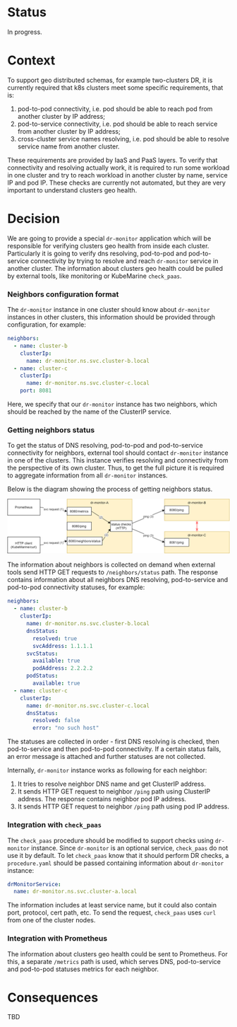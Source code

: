 # Status

In progress.

# Context

To support geo distributed schemas, for example two-clusters DR, it is currently required that k8s clusters 
meet some specific requirements, that is:
1. pod-to-pod connectivity, i.e. pod should be able to reach pod from another cluster by IP address;
2. pod-to-service connectivity, i.e. pod should be able to reach service from another cluster by IP address;
3. cross-cluster service names resolving, i.e. pod should be able to resolve service name from another cluster.

These requirements are provided by IaaS and PaaS layers.
To verify that connectivity and resolving actually work, it is required to 
run some workload in one cluster and try to reach workload in another cluster by name, service IP and pod IP.
These checks are currently not automated, but they are very important to understand clusters geo health.

# Decision

We are going to provide a special `dr-monitor` application which will be responsible for verifying clusters geo health 
from inside each cluster. Particularly it is going to verify dns resolving, pod-to-pod and pod-to-service connectivity
by trying to resolve and reach `dr-monitor` service in another cluster. 
The information about clusters geo health could be pulled by external tools, like monitoring or KubeMarine `check_paas`.

### Neighbors configuration format
The `dr-monitor` instance in one cluster should know about `dr-monitor` instances in other clusters, 
this information should be provided through configuration, for example:
```yaml
neighbors:
  - name: cluster-b
    clusterIp:
      name: dr-monitor.ns.svc.cluster-b.local
  - name: cluster-c
    clusterIp:
      name: dr-monitor.ns.svc.cluster-c.local
    port: 8081
```
Here, we specify that our `dr-monitor` instance has two neighbors, 
which should be reached by the name of the ClusterIP service.

### Getting neighbors status
To get the status of DNS resolving, pod-to-pod and pod-to-service connectivity for neighbors, external tool should
contact `dr-monitor` instance in one of the clusters. This instance verifies resolving and connectivity from the
perspective of its own cluster. Thus, to get the full picture it is required to aggregate information
from all `dr-monitor` instances.

Below is the diagram showing the process of getting neighbors status.

![](/documentation/images/dr-monitor.png)

The information about neighbors is collected on demand when external tools 
send HTTP GET requests to `/neighbors/status` path. 
The response contains information about all neighbors DNS resolving, pod-to-service and pod-to-pod connectivity statuses,
for example:
```yaml
neighbors:
  - name: cluster-b
    clusterIp:
      name: dr-monitor.ns.svc.cluster-b.local
      dnsStatus:
        resolved: true
        svcAddress: 1.1.1.1
      svcStatus:
        available: true
        podAddress: 2.2.2.2
      podStatus:
        available: true
  - name: cluster-c
    clusterIp:
      name: dr-monitor.ns.svc.cluster-c.local
      dnsStatus:
        resolved: false
        error: "no such host"
```
The statuses are collected in order - first DNS resolving is checked, then pod-to-service and then pod-to-pod
connectivity. If a certain status fails, an error message is attached and further statuses are not collected.

Internally, `dr-monitor` instance works as following for each neighbor:
1. It tries to resolve neighbor DNS name and get ClusterIP address.
2. It sends HTTP GET request to neighbor `/ping` path using ClusterIP address. 
The response contains neighbor pod IP address.
3. It sends HTTP GET request to neighbor `/ping` path using pod IP address.

### Integration with `check_paas`
The `check_paas` procedure should be modified to support checks using `dr-monitor` instance. 
Since `dr-monitor` is an optional service, `check_paas` do not use it by default.
To let `check_paas` know that it should perform DR checks, a `procedure.yaml` should be passed
containing information about `dr-monitor` instance:
```yaml
drMonitorService:
  name: dr-monitor.ns.svc.cluster-a.local
```
The information includes at least service name, but it could also contain port, protocol, cert path, etc.
To send the request, `check_paas` uses `curl` from one of the cluster nodes.

### Integration with Prometheus
The information about clusters geo health could be sent to Prometheus. For this, a separate `/metrics` path is used,
which serves DNS, pod-to-service and pod-to-pod statuses metrics for each neighbor.

# Consequences

TBD